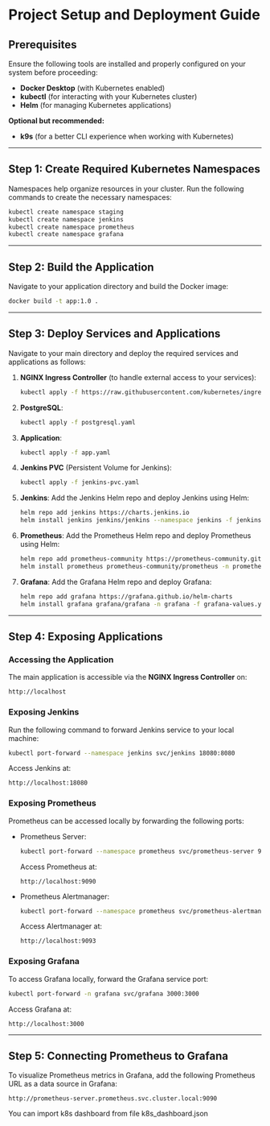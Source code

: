 # Project Setup and Deployment Guide

## Prerequisites

Ensure the following tools are installed and properly configured on your system before proceeding:

- **Docker Desktop** (with Kubernetes enabled)
- **kubectl** (for interacting with your Kubernetes cluster)
- **Helm** (for managing Kubernetes applications)

**Optional but recommended:**
- **k9s** (for a better CLI experience when working with Kubernetes)

---

## Step 1: Create Required Kubernetes Namespaces

Namespaces help organize resources in your cluster. Run the following commands to create the necessary namespaces:

```bash
kubectl create namespace staging
kubectl create namespace jenkins
kubectl create namespace prometheus
kubectl create namespace grafana
```

---

## Step 2: Build the Application

Navigate to your application directory and build the Docker image:

```bash
docker build -t app:1.0 .
```

---

## Step 3: Deploy Services and Applications

Navigate to your main directory and deploy the required services and applications as follows:

1. **NGINX Ingress Controller** (to handle external access to your services):
    ```bash
    kubectl apply -f https://raw.githubusercontent.com/kubernetes/ingress-nginx/main/deploy/static/provider/cloud/deploy.yaml
    ```

2. **PostgreSQL**:
    ```bash
    kubectl apply -f postgresql.yaml
    ```

3. **Application**:
    ```bash
    kubectl apply -f app.yaml
    ```

4. **Jenkins PVC** (Persistent Volume for Jenkins):
    ```bash
    kubectl apply -f jenkins-pvc.yaml
    ```

5. **Jenkins**: 
    Add the Jenkins Helm repo and deploy Jenkins using Helm:
    ```bash
    helm repo add jenkins https://charts.jenkins.io
    helm install jenkins jenkins/jenkins --namespace jenkins -f jenkins-values.yaml
    ```

6. **Prometheus**: 
    Add the Prometheus Helm repo and deploy Prometheus using Helm:
    ```bash
    helm repo add prometheus-community https://prometheus-community.github.io/helm-charts
    helm install prometheus prometheus-community/prometheus -n prometheus -f prometheus-values.yaml
    ```

7. **Grafana**: 
    Add the Grafana Helm repo and deploy Grafana:
    ```bash
    helm repo add grafana https://grafana.github.io/helm-charts
    helm install grafana grafana/grafana -n grafana -f grafana-values.yaml
    ```

---

## Step 4: Exposing Applications

### Accessing the Application

The main application is accessible via the **NGINX Ingress Controller** on:

```
http://localhost
```

### Exposing Jenkins

Run the following command to forward Jenkins service to your local machine:

```bash
kubectl port-forward --namespace jenkins svc/jenkins 18080:8080
```

Access Jenkins at:  
```
http://localhost:18080
```

### Exposing Prometheus

Prometheus can be accessed locally by forwarding the following ports:

- Prometheus Server:
    ```bash
    kubectl port-forward --namespace prometheus svc/prometheus-server 9090:80
    ```
    Access Prometheus at:  
    ```
    http://localhost:9090
    ```

- Prometheus Alertmanager:
    ```bash
    kubectl port-forward --namespace prometheus svc/prometheus-alertmanager 9093:9093
    ```
    Access Alertmanager at:  
    ```
    http://localhost:9093
    ```

### Exposing Grafana

To access Grafana locally, forward the Grafana service port:

```bash
kubectl port-forward -n grafana svc/grafana 3000:3000
```

Access Grafana at:  
```
http://localhost:3000
```

---

## Step 5: Connecting Prometheus to Grafana

To visualize Prometheus metrics in Grafana, add the following Prometheus URL as a data source in Grafana:

```
http://prometheus-server.prometheus.svc.cluster.local:9090
```

You can import k8s dashboard from file k8s_dashboard.json
